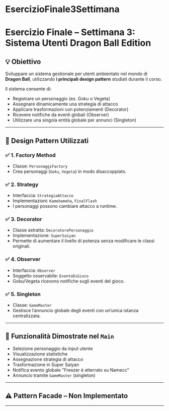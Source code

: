 # EsercizioFinale3Settimana

# Esercizio Finale – Settimana 3: Sistema Utenti Dragon Ball Edition

## 💡 Obiettivo

Sviluppare un sistema gestionale per utenti ambientato nel mondo di **Dragon Ball**, utilizzando **i principali design pattern** studiati durante il corso.

Il sistema consente di:
- Registrare un personaggio (es. Goku o Vegeta)
- Assegnare dinamicamente una strategia di attacco
- Applicare trasformazioni con potenziamenti (Decorator)
- Ricevere notifiche da eventi globali (Observer)
- Utilizzare una singola entità globale per annunci (Singleton)

---

## 🧠 Design Pattern Utilizzati

### ✅ 1. Factory Method
- Classe: `PersonaggiFactory`
- Crea personaggi (`Goku`, `Vegeta`) in modo disaccoppiato.

### ✅ 2. Strategy
- Interfaccia: `StrategiaAttacco`
- Implementazioni: `Kamehameha`, `FinalFlash`
- I personaggi possono cambiare attacco a runtime.

### ✅ 3. Decorator
- Classe astratta: `DecoratorePersonaggio`
- Implementazione: `SuperSaiyan`
- Permette di aumentare il livello di potenza senza modificare le classi originali.

### ✅ 4. Observer
- Interfaccia: `Observer`
- Soggetto osservabile: `EventoDiGioco`
- Goku/Vegeta ricevono notifiche sugli eventi del gioco.

### ✅ 5. Singleton
- Classe: `GameMaster`
- Gestisce l’annuncio globale degli eventi con un’unica istanza centralizzata.

---

## 📝 Funzionalità Dimostrate nel `Main`

- Selezione personaggio da input utente
- Visualizzazione statistiche
- Assegnazione strategia di attacco
- Trasformazione in Super Saiyan
- Notifica evento globale "Freezer è atterrato su Namecc"
- Annuncio tramite `GameMaster` (singleton)

---

## ⚠️ Pattern Facade – Non Implementato


---
